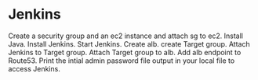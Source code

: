 # Jenkins
Create a security group and an ec2 instance and attach sg to ec2.
Install Java.
Install Jenkins.
Start Jenkins.
Create alb.
create Target group.
Attach Jenkins to Target group.
Attach Target group to alb.
Add alb endpoint to Route53.
Print the intial admin password file output in your local file to access Jenkins.